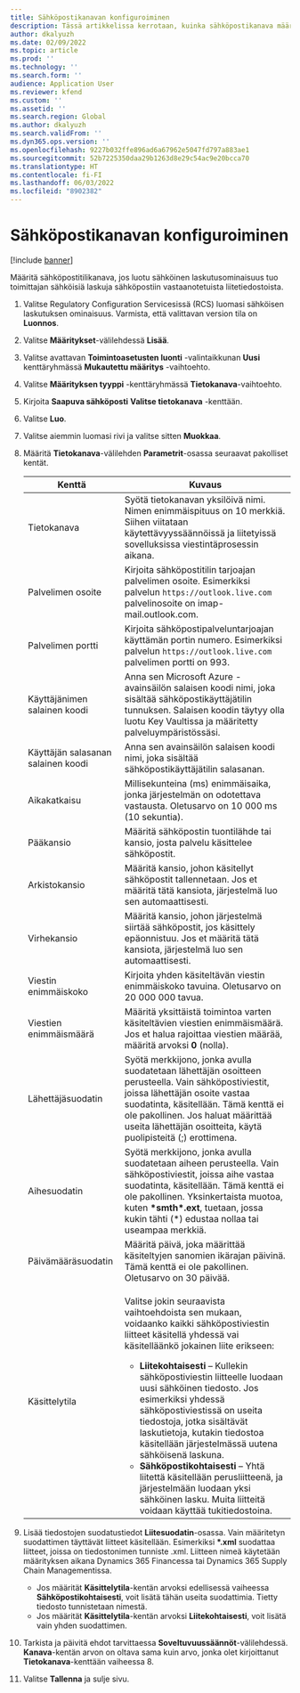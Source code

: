 ```yaml
---
title: Sähköpostikanavan konfiguroiminen
description: Tässä artikkelissa kerrotaan, kuinka sähköpostikanava määritetään vastaanottamaan sähköiset laskut.
author: dkalyuzh
ms.date: 02/09/2022
ms.topic: article
ms.prod: ''
ms.technology: ''
ms.search.form: ''
audience: Application User
ms.reviewer: kfend
ms.custom: ''
ms.assetid: ''
ms.search.region: Global
ms.author: dkalyuzh
ms.search.validFrom: ''
ms.dyn365.ops.version: ''
ms.openlocfilehash: 9227b032ffe896ad6a67962e5047fd797a883ae1
ms.sourcegitcommit: 52b7225350daa29b1263d8e29c54ac9e20bcca70
ms.translationtype: HT
ms.contentlocale: fi-FI
ms.lasthandoff: 06/03/2022
ms.locfileid: "8902382"
---
```

# <a name="configure-an-email-channel"></a>Sähköpostikanavan konfiguroiminen

[!include [banner](../includes/banner.md)]

Määritä sähköpostitilikanava, jos luotu sähköinen laskutusominaisuus tuo toimittajan sähköisiä laskuja sähköpostiin vastaanotetuista liitetiedostoista.

1. Valitse Regulatory Configuration Servicesissä (RCS) luomasi sähköisen laskutuksen ominaisuus. Varmista, että valittavan version tila on **Luonnos**.
2. Valitse **Määritykset**-välilehdessä **Lisää**.
3. Valitse avattavan **Toimintoasetusten luonti** -valintaikkunan **Uusi** kenttäryhmässä **Mukautettu määritys** -vaihtoehto.
4. Valitse **Määrityksen tyyppi** -kenttäryhmässä **Tietokanava**-vaihtoehto.
5. Kirjoita **Saapuva sähköposti** **Valitse tietokanava** -kenttään.
6. Valitse **Luo**.
7. Valitse aiemmin luomasi rivi ja valitse sitten **Muokkaa**.
8. Määritä **Tietokanava**-välilehden **Parametrit**-osassa seuraavat pakolliset kentät.

    | Kenttä                | Kuvaus |
    |----------------------|-------------|
    | Tietokanava         | Syötä tietokanavan yksilöivä nimi. Nimen enimmäispituus on 10 merkkiä. Siihen viitataan käytettävyyssäännöissä ja liitetyissä sovelluksissa viestintäprosessin aikana. |
    | Palvelimen osoite       | Kirjoita sähköpostitilin tarjoajan palvelimen osoite. Esimerkiksi palvelun `https://outlook.live.com` palvelinosoite on imap-mail.outlook.com. |
    | Palvelimen portti          | Kirjoita sähköpostipalveluntarjoajan käyttämän portin numero. Esimerkiksi palvelun `https://outlook.live.com` palvelimen portti on 993. |
    | Käyttäjänimen salainen koodi     | Anna sen Microsoft Azure -avainsäilön salaisen koodi nimi, joka sisältää sähköpostikäyttäjätilin tunnuksen. Salaisen koodin täytyy olla luotu Key Vaultissa ja määritetty palveluympäristössäsi. |
    | Käyttäjän salasanan salainen koodi | Anna sen avainsäilön salaisen koodi nimi, joka sisältää sähköpostikäyttäjätilin salasanan. |
    | Aikakatkaisu              | Millisekunteina (ms) enimmäisaika, jonka järjestelmän on odotettava vastausta. Oletusarvo on 10 000 ms (10 sekuntia). |
    | Pääkansio          | Määritä sähköpostin tuontilähde tai kansio, josta palvelu käsittelee sähköpostit. |
    | Arkistokansio       | Määritä kansio, johon käsitellyt sähköpostit tallennetaan. Jos et määritä tätä kansiota, järjestelmä luo sen automaattisesti. |
    | Virhekansio         | Määritä kansio, johon järjestelmä siirtää sähköpostit, jos käsittely epäonnistuu. Jos et määritä tätä kansiota, järjestelmä luo sen automaattisesti. |
    | Viestin enimmäiskoko     | Kirjoita yhden käsiteltävän viestin enimmäiskoko tavuina. Oletusarvo on 20 000 000 tavua. |
    | Viestien enimmäismäärä   | Määritä yksittäistä toimintoa varten käsiteltävien viestien enimmäismäärä. Jos et halua rajoittaa viestien määrää, määritä arvoksi **0** (nolla). |
    | Lähettäjäsuodatin          | Syötä merkkijono, jonka avulla suodatetaan lähettäjän osoitteen perusteella. Vain sähköpostiviestit, joissa lähettäjän osoite vastaa suodatinta, käsitellään. Tämä kenttä ei ole pakollinen. Jos haluat määrittää useita lähettäjän osoitteita, käytä puolipisteitä (;) erottimena. |
    | Aihesuodatin       | Syötä merkkijono, jonka avulla suodatetaan aiheen perusteella. Vain sähköpostiviestit, joissa aihe vastaa suodatinta, käsitellään. Tämä kenttä ei ole pakollinen. Yksinkertaista muotoa, kuten **\*smth\*.ext**, tuetaan, jossa kukin tähti (\*) edustaa nollaa tai useampaa merkkiä. |
    | Päivämääräsuodatin          | Määritä päivä, joka määrittää käsiteltyjen sanomien ikärajan päivinä. Tämä kenttä ei ole pakollinen. Oletusarvo on 30 päivää. |
    | Käsittelytila      | <p>Valitse jokin seuraavista vaihtoehdoista sen mukaan, voidaanko kaikki sähköpostiviestin liitteet käsitellä yhdessä vai käsitelläänkö jokainen liite erikseen:</p><ul><li><b>Liitekohtaisesti</b> – Kullekin sähköpostiviestin liitteelle luodaan uusi sähköinen tiedosto. Jos esimerkiksi yhdessä sähköpostiviestissä on useita tiedostoja, jotka sisältävät laskutietoja, kutakin tiedostoa käsitellään järjestelmässä uutena sähköisenä laskuna.</li><li><b>Sähköpostikohtaisesti</b> – Yhtä liitettä käsitellään perusliitteenä, ja järjestelmään luodaan yksi sähköinen lasku. Muita liitteitä voidaan käyttää tukitiedostoina.</li></ul> |

9. Lisää tiedostojen suodatustiedot **Liitesuodatin**-osassa. Vain määritetyn suodattimen täyttävät liitteet käsitellään. Esimerkiksi **\*.xml** suodattaa liitteet, joissa on tiedostonimen tunniste .xml. Liitteen nimeä käytetään määrityksen aikana Dynamics 365 Financessa tai Dynamics 365 Supply Chain Managementissa.

    - Jos määrität **Käsittelytila**-kentän arvoksi edellisessä vaiheessa **Sähköpostikohtaisesti**, voit lisätä tähän useita suodattimia. Tietty tiedosto tunnistetaan nimestä.
    - Jos määrität **Käsittelytila**-kentän arvoksi **Liitekohtaisesti**, voit lisätä vain yhden suodattimen.

10. Tarkista ja päivitä ehdot tarvittaessa **Soveltuvuussäännöt**-välilehdessä. **Kanava**-kentän arvon on oltava sama kuin arvo, jonka olet kirjoittanut **Tietokanava**-kenttään vaiheessa 8.
11. Valitse **Tallenna** ja sulje sivu.
